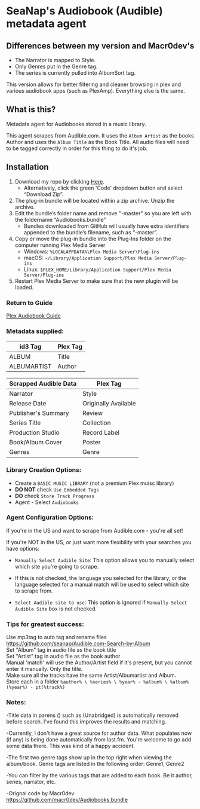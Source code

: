 # SeaNap's Audiobook (Audible) metadata agent

## Differences between my version and Macr0dev's
* The Narrator is mapped to Style.  
* Only Genres put in the Genre tag.  
* The series is currently pulled into AlbumSort tag.  

This version allows for better filtering and cleaner browsing in plex and various audiobook apps (such as PlexAmp). Everything else is the same.

## What is this?
Metadata agent for Audiobooks stored in a music library.

This agent scrapes from Audible.com. It uses the `Album Artist` as the books Author and uses the `Album Title` as the Book Title. All audio files will need to be tagged correctly in order for this thing to do it's job.

## Installation
1. Download my repo by clicking [Here](https://github.com/seanap/Audiobooks.bundle/archive/master.zip).  
   * Alternatively, click the green 'Code' dropdown button and select “Download Zip”.
2. The plug-in bundle will be located within a zip archive. Unzip the archive.
3. Edit the bundle’s folder name and remove "-master" so you are left with the foldername “Audiobooks.bundle”
   * Bundles downloaded from GitHub will usually have extra identifiers appended to the bundle’s filename, such as “-master”.
4. Copy or move the plug-in bundle into the Plug-Ins folder on the computer running Plex Media Server
   * Windows: `%LOCALAPPDATA%\Plex Media Server\Plug-ins`
   * macOS: `~/Library/Application Support/Plex Media Server/Plug-ins`
   * Linux: `$PLEX_HOME/Library/Application Support/Plex Media Server/Plug-ins`
5. Restart Plex Media Server to make sure that the new plugin will be loaded.

### Return to Guide
[Plex Audiobook Guide](https://github.com/seanap/Plex-Audiobook-Guide#configure-plex-agent)

### Metadata supplied:

| id3 Tag       | Plex Tag|
| ------------- | ---------------- |
| ALBUM         | Title            |
| ALBUMARTIST   | Author           |

| Scrapped Audible Data  | Plex Tag|
| ------------- | ---------------- |
| Narrator      | Style         |
| Release Date  | Originally Available |
| Publisher's Summary | Review     |
| Series Title  | Collection           |
| Production Studio | Record Label |
| Book/Album Cover | Poster        |
| Genres        | Genre |

### Library Creation Options:

- Create a `BASIC MUSIC LIBRARY` (not a premium Plex muisc library)
- **DO NOT** check `Use Embedded Tags`
- **DO** check `Store Track Progress`
- Agent - Select `Audiobooks`


### Agent Configuration Options:

If you're in the US and want to scrape from Audible.com - you're all set!

If you're NOT in the US, or just want more flexibility with your searches you have options:

- `Manually Select Audible Site`: This option allows you to manually select which site you're going to scrape.  
- If this is not checked, the language you selected for the library, or the language selected for a manual match will be used to select which site to scrape from.  

- `Select Audible site to use`: This option is ignored if `Manually Select Audible Site` box is not checked.  

### Tips for greatest success:

Use mp3tag to auto tag and rename files https://github.com/seanap/Audible.com-Search-by-Album  
Set "Album" tag in audio file as the book title  
Set "Artist" tag in audio file as the book author    
Manual 'match' will use the Author/Artist field if it's present, but you cannot enter it manually.  Only the title.  
Make sure all the tracks have the same Artist/Albumartist and Album.  
Store each in a folder ``%author% \ %series% \ %year% - %album% \ %album% (%year%) - pt(%track%)``

### Notes:

-Title data in parens ()  such as (Unabridged) is automatically removed before search.  I've found this improves the results and matching.

-Currently, I don't have a great source for author data. What populates now (if any) is being done automatically from last.fm. You're welcome to go add some data there. This was kind of a happy accident.

-The first two genre tags show up in the top right when viewing the album/book.  Genre tags are listed in the following order: Genre1, Genre2

-You can filter by the various tags that are added to each book. Be it author, series, narrator, etc.

-Orignal code by Macr0dev https://github.com/macr0dev/Audiobooks.bundle
